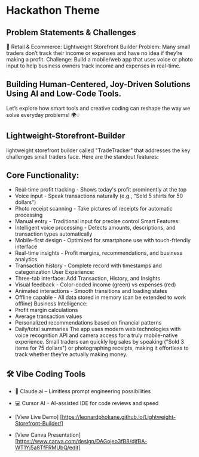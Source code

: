 # Hackathon Theme
## Problem Statements & Challenges
🛒 Retail & Ecommerce: Lightweight Storefront Builder
Problem: Many small traders don’t track their income or expenses and have no idea if they’re making a profit.
Challenge: Build a mobile/web app that uses voice or photo input to help business owners track income and expenses in real-time.

## Building Human-Centered, Joy-Driven Solutions Using AI and Low-Code Tools.
 Let’s explore how smart tools and creative coding can reshape the way we solve everyday problems! 🌍💡
 
## Lightweight-Storefront-Builder
lightweight storefront builder called "TradeTracker" that addresses the key challenges small traders face. Here are the standout features:
## Core Functionality:
-	Real-time profit tracking - Shows today's profit prominently at the top
-	Voice input - Speak transactions naturally (e.g., "Sold 5 shirts for 50 dollars")
-	Photo receipt scanning - Take pictures of receipts for automatic processing
-	Manual entry - Traditional input for precise control
Smart Features:
-	Intelligent voice processing - Detects amounts, descriptions, and transaction types automatically
-	Mobile-first design - Optimized for smartphone use with touch-friendly interface
-	Real-time insights - Profit margins, recommendations, and business analytics
-	Transaction history - Complete record with timestamps and categorization
User Experience:
-	Three-tab interface: Add Transaction, History, and Insights
-	Visual feedback - Color-coded income (green) vs expenses (red)
-	Animated interactions - Smooth transitions and loading states
-	Offline capable - All data stored in memory (can be extended to work offline)
Business Intelligence:
-	Profit margin calculations
-	Average transaction values
-	Personalized recommendations based on financial patterns
-	Daily/total summaries
The app uses modern web technologies with voice recognition API and camera access for a truly mobile-native experience. Small traders can quickly log sales by speaking ("Sold 3 items for 75 dollars") or photographing receipts, making it effortless to track whether they're actually making money.

## 🛠️ Vibe Coding Tools
- 🤖 Claude.ai – Limitless prompt engineering possibilities
- 💻 Cursor AI – AI-assisted IDE for code reviews and speed


- [View Live Demo] [https://leonardphokane.github.io/Lightweight-Storefront-Builder/]
- [View Canva Presentation] [https://www.canva.com/design/DAGojeo3fB8/djfBA-WT1Yj5a8TfFRMUbQ/edit]

